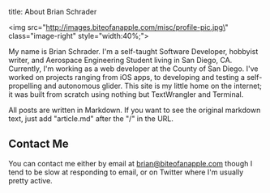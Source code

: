 title: About Brian Schrader

<img src=\"http://images.biteofanapple.com/misc/profile-pic.jpg\" class=\"image-right\" style=\"width:40%;\">

My name is Brian Schrader. I'm a self-taught Software Developer, hobbyist writer, and Aerospace Engineering Student living in San Diego, CA. Currently, I'm working as a web developer at the County of San Diego. I've worked on projects ranging from iOS apps, to developing and testing a self-propelling and autonomous glider. This site is my little home on the internet; it was built from scratch using nothing but TextWrangler and Terminal.

All posts are written in Markdown. If you want to see the original markdown text, just add "article.md" after the "/" in the URL.
## Contact Me
You can contact me either by email at brian@biteofanapple.com though I tend to be slow at responding to email, or on Twitter where I'm usually pretty active.